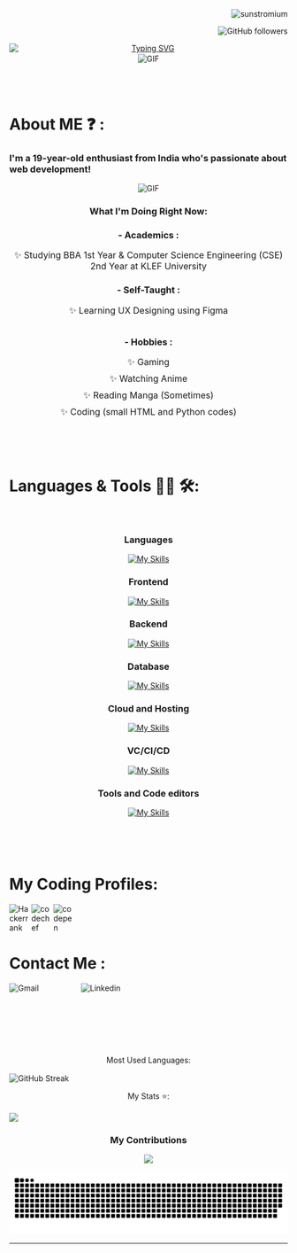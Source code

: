 <div style="text-align: center; margin: auto;">
    <div align="right"
<p align="left"> <img src="https://komarev.com/ghpvc/?username=saimahendra282&label=Profile%20views&color=0e75b6&style=flat" alt="sunstromium" /> </p>

![GitHub followers](https://img.shields.io/github/followers/saimahendra282?style=plastic&logo=appveyor&labelColor=ffffff&color=fedcba&cacheSeconds=3900)

</div>
    <a href="https://git.io/typing-svg">
        <img align="center" src="https://readme-typing-svg.demolab.com?font=Fira+Code&pause=1000&color=0EF770&random=false&width=435&lines=Hello+There!;I+am+Sai+Mahendra+%F0%9F%98%8E" alt="Typing SVG" style="display: block; margin: auto;" />
    </a>
    
</div>


<div align="center">
<img hight="300" width="700" alt="GIF" align="center" src="https://github.com/sunstromium/sunstromium/blob/main/Assets/welcome.gif">
</div>

</br>
</br>
</br>


# About ME ❓ :

### <p>I'm a <span id="age">19</span>-year-old enthusiast from India who's passionate about web development!</p>
<div style="text-align: center;">
    <img height="300" width="700" alt="GIF" src="https://github.com/sunstromium/sunstromium/blob/main/Assets/coding.gif">
</div>

<div style="text-align: center; margin-top: 20px;">
    <h3 style="font-weight: bold;">What I'm Doing Right Now:</h3>
<h3 style="font-weight: bold;">- Academics :</h3>
<ul style="list-style-type: none; padding-left: 0;">
    <li style="font-size: 16px; margin-bottom: 10px;">✨ Studying BBA 1st Year & Computer Science Engineering (CSE) 2nd Year at KLEF University</li>
</ul>
<h3 style="font-weight: bold;">- Self-Taught :</h3>
<ul style="list-style-type: none; padding-left: 0;">
        <li style="font-size: 16px;">✨ Learning UX Designing using Figma</li>

</ul>

</div>
<div style="display: flex; justify-content: center; align-items: flex-start;">
 
<div >
<img align="right" height="200" width="400" alt="GIF" src="https://github.com/sunstromium/sunstromium/blob/main/Assets/gaming.gif" style="position: absolute; top: -50px; left: -15px;">
    </div>
    <div style="text-align: center;">
       <h3 style="font-weight: bold;">- Hobbies :</h3>
<ul style="list-style-type: none; padding-left: 0;">
    <li style="font-size: 16px; margin-bottom: 10px;">✨ Gaming</li>
    <li style="font-size: 16px; margin-bottom: 10px;">✨ Watching Anime</li>
    <li style="font-size: 16px; margin-bottom: 10px;">✨ Reading Manga (Sometimes)</li>
    <li style="font-size: 16px;">✨ Coding (small HTML and Python codes)</li>
</ul>
    </div>
</div>
</br>
</br>
</br>


# Languages & Tools 👨‍💻 🛠:
</br>

<p align="center">
<div align="center">

<h3 align="center">Languages</h3>
    
  [![My Skills](https://skillicons.dev/icons?i=c,java,python,javascript,html,css&perline=7)](https://skillicons.dev)

  </div>



<h3 align="center">Frontend</h3>
<div align="center">

    
  [![My Skills](https://skillicons.dev/icons?i=react,vite,tailwind,redux,nextjs,scss&perline=6)](https://skillicons.dev)

  </div>


<h3 align="center">Backend</h3>
<div align="center">

    
  [![My Skills](https://skillicons.dev/icons?i=express,nodejs&perline=6)](https://skillicons.dev)

  </div>
</p>

<h3 align="center">Database</h3>
<div align="center">

    
  [![My Skills](https://skillicons.dev/icons?i=mysql,postgres,mongodb&perline=6)](https://skillicons.dev)

  </div>
</p>

<h3 align="center">Cloud and Hosting</h3>
<div align="center">

    
  [![My Skills](https://skillicons.dev/icons?i=netlify,firebase,aws&perline=6)](https://skillicons.dev)

  </div>
</p>
<h3 align="center">VC/CI/CD</h3>
<div align="center">

    
  [![My Skills](https://skillicons.dev/icons?i=git,github&perline=6)](https://skillicons.dev)

  </div>
</p>
<h3 align="center">Tools and Code editors </h3>
<div align="center">

    
  [![My Skills](https://skillicons.dev/icons?i=idea,vscode,postman,figma,pycharm,eclipse&perline=6)](https://skillicons.dev)

  </div>
</p>
</p>
</br>
</br>
</br>

# My Coding Profiles:
<a href="https://www.hackerrank.com/profile/h2200030548">
<img align="left" alt=" Hackerrank" width="40" hight="20" src="https://raw.githubusercontent.com/sunstromium/sunstromium/90b3b1517edf404909783b61e862af0f032f419c/Assets/hackerrank.svg" />
</a><a href="https://www.codechef.com/users/sai_2200030548">
<img align="left" alt=" codechef" width="40" hight="20" src="https://raw.githubusercontent.com/sunstromium/sunstromium/6bd1be0f42410982a0d9e6bed2c811ce54d5ccb0/Assets/icons8-codechef.svg" />
</a><a href="https://codepen.io/saimahendra">
<img align="left" alt=" codepen" width="40" hight="20" src="https://github.com/sunstromium/sunstromium/blob/main/Assets/fincodepen.png" />
</a>
<br/><br/><br/>

# Contact Me :
<p>
<a href="bejawadasaimahendra@gmail.com">
 <img align="left" alt="Gmail" width="130" hight="100" src="https://github.com/Xx-Ashutosh-xX/Xx-Ashutosh-xX/blob/master/assets/icons/gmail.png" />
</a>
<a href="https://www.linkedin.com/in/bejawada-sai-mahendra-b18289212/">
  <img align="left" alt="Linkedin" width="150" hight="100" src="https://github.com/Xx-Ashutosh-xX/Xx-Ashutosh-xX/blob/master/assets/icons/linkedin.png" />
</br>
</br>
</br>
</a>
 </p>
 </br>
</br>
</br>
    <p align="center"  >Most Used Languages:</p>
<img src="https://github-readme-stats.vercel.app/api/top-langs/?username=saimahendra282&theme=tokyonight&show_icons=true&hide_border=false&layout=compact" alt="GitHub Streak" align="center" /></a>
<p align="center" >My Stats ⭐:</p>
<img align="center"  src="https://github-readme-stats.vercel.app/api?username=saimahendra282&theme=tokyonight&show_icons=true&hide_border=false&count_private=true"></a>
  </p>
<h3 align="center">  My Contributions  </h3>
<p align="center"> 
    <img src="https://github-readme-streak-stats.herokuapp.com/?user=saimahendra282&theme=tokyonight&hide_border=false">
</p>
<p align="center">
    
  <img  src="https://raw.githubusercontent.com/Elanza-48/Elanza-48/main/resources/img/github-contribution-grid-snake.svg"
    alt="my_snake-stats" />


*************

